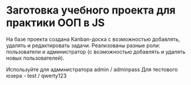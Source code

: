 # Заготовка учебного проекта для практики ООП в JS

На базе проекта создана Kanban-доска с возможностью добавлять, удалять и редактировать задачи. Реализованы разные роли: пользователи и администратор (с возможностью добавлять и удалять новых пользователей). 

Используйте для администратора admin / adminpass
Для тестового юзера - test / qwerty123




